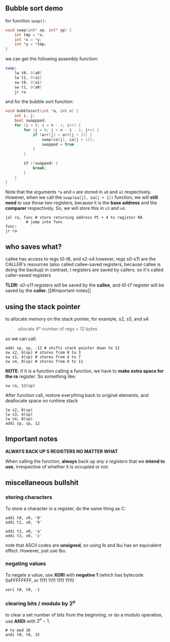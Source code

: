 ## Bubble sort demo
for function `swap()`: 
```c
void swap(int* xp, int* yp) {
	int tmp = *x; 
	int *x = *y; 
	int *y = *tmp;
}
```

we can get the following assembly function: 

```asm
swap: 
	lw t0, 0(a0)
	lw t1, 0(a1)
	sw t0, 0(a1)
	sw t1, 0(a0)
	jr ra
```

and for the bubble sort function: 

```c
void bubblesort(int *a, int n) {
	int i, j; 
	bool swappped; 
	for (i = 0; i < n - 1; i++) {
		for (j = 0; j < n - i - 1; j++) {
			if (arr[j] > arr[j + 1]) {
				swap(&a[j], &a[j + 1]);
				swapped = true
			}
		}
			
		if (!swapped) {
			break;
		}
	}
}
```

Note that the arguments `*a` and `n` are stored in `a0` and `a1` respectively. However, when we call the `swap(&a[j], &a[j + 1])` function, we will **still need** to use those two registers, because it is the **base address** and the **comparer** respectively. So, we will store this in `s3` and `s4`.

```
jal ra, func # store returning address PC + 4 to register RA	
	     # jump into func
func: 
jr ra

```
## who saves what?
callee has access to regs t0-t6, and s2-s4
however, regs s0-s11 are the CALLER's resources (also called callee-saved registers, because callee is doing the backup)
in contrast, t registers are saved by callers. so it's called caller-saved registers

**TLDR:** *s0-s11* registers will be saved by the **callee**, and *t0-t7* register will be saved by the **caller.**
[[#Important notes]]

## using the stack pointer
to allocate memory on the stack pointer, for example, s2, s3, and s4: 
 > allocate 4* number of regs = 12 bytes

so we can call: 

```
addi sp, sp, -12 # shifts stack pointer down to 12
sw s2, 0(sp) # stores from 0 to 3
sw s3, 4(sp) # stores from 4 to 7
sw s4, 8(sp) # stores from 8 to 11
```

**NOTE**: if it is a function calling a function, we have to **make extra space for the ra** register. So something like: 

```
sw ra, 12(sp)
```

After function call, restore everything back to original elements, and deallocate space on runtime stack

```
lw s2, 0(sp)
lw s3, 4(sp)
lw s4, 8(sp)
addi sp, sp, 12
```

## Important notes
**ALWAYS BACK UP S REGISTERS NO MATTER WHAT**

When calling the function, **always** back up *any s registers* that we **intend to use**, irrespective of whether it is occupied or not. 

## miscellaneous bullshit
### storing characters
To store a character in a register, do the same thing as C: 

```
addi t0, x0, '0'
addi t1, x0, '9'

addi t2, x0, 'a'
addi t3, x0, 'z'
```

note that ASCII codes are **unsigned**, so using lb and lbu has an equivalent effect. However, just use lbu. 
### negating values
To negate a value, use **XORI** with **negative 1** (which has bytecode 0xFFFFFFFF, or 1111 1111 1111 1111)

```
xori t0, t0, -1
```
### clearing bits / modulo by $2^n$
to clear a set number of bits from the beginning, or do a modulo operation, use **ANDI** with $2^n - 1$.

```
# to mod 16
andi t0, t0, 15
```

